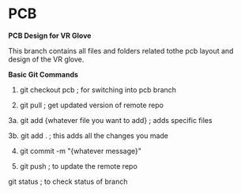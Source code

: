 # PCB 

**PCB Design for VR Glove**

This branch contains all files and folders related tothe pcb layout and design of the VR glove.

**Basic Git Commands**

1. git checkout pcb ; for switching into pcb branch

2. git pull ; get updated version of remote repo

3a. git add {whatever file you want to add} ; adds specific files

3b. git add . ; this adds all the changes you made

4. git commit -m "{whatever message}"

5. git push ; to update the remote repo

git status ; to check status of branch



